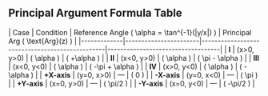 ## Principal Argument Formula Table

| Case        | Condition             | Reference Angle \( \alpha = \tan^{-1}(|y/x|) \) | Principal Arg \( \text{Arg}(z) \) |
|-------------|-----------------------|------------------------------------------------|-----------------------------------|
| **I**       | \(x>0, y>0\)          | \( \alpha \)                                   | \( +\alpha \)                     |
| **II**      | \(x<0, y>0\)          | \( \alpha \)                                   | \( \pi - \alpha \)                 |
| **III**     | \(x<0, y<0\)          | \( \alpha \)                                   | \( -\pi + \alpha \)                |
| **IV**      | \(x>0, y<0\)          | \( \alpha \)                                   | \( -\alpha \)                      |
| **+X-axis** | \(y=0, x>0\)          | —                                              | \( 0 \)                            |
| **-X-axis** | \(y=0, x<0\)          | —                                              | \( \pi \)                          |
| **+Y-axis** | \(x=0, y>0\)          | —                                              | \( \pi/2 \)                        |
| **-Y-axis** | \(x=0, y<0\)          | —                                              | \( -\pi/2 \)                       |
